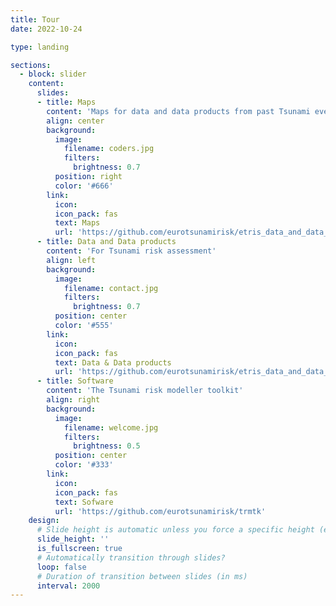 ```yaml
---
title: Tour
date: 2022-10-24

type: landing

sections:
  - block: slider
    content:
      slides:
      - title: Maps 
        content: 'Maps for data and data products from past Tsunami events'
        align: center
        background:
          image:
            filename: coders.jpg
            filters:
              brightness: 0.7
          position: right
          color: '#666'
        link:
          icon:
          icon_pack: fas
          text: Maps
          url: 'https://github.com/eurotsunamirisk/etris_data_and_data_products/blob/main/etris_data_products/etris_geodata.shp' 
      - title: Data and Data products
        content: 'For Tsunami risk assessment'
        align: left
        background:
          image:
            filename: contact.jpg
            filters:
              brightness: 0.7
          position: center
          color: '#555'
        link:
          icon:
          icon_pack: fas
          text: Data & Data products
          url: 'https://github.com/eurotsunamirisk/etris_data_and_data_products/tree/main/etris_data_products'
      - title: Software
        content: 'The Tsunami risk modeller toolkit'
        align: right
        background:
          image:
            filename: welcome.jpg
            filters:
              brightness: 0.5
          position: center
          color: '#333'
        link:
          icon: 
          icon_pack: fas
          text: Sofware
          url: 'https://github.com/eurotsunamirisk/trmtk'
    design:
      # Slide height is automatic unless you force a specific height (e.g. '400px')
      slide_height: ''
      is_fullscreen: true
      # Automatically transition through slides?
      loop: false
      # Duration of transition between slides (in ms)
      interval: 2000
---
```

